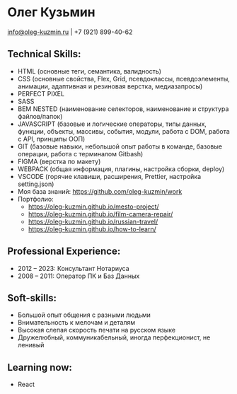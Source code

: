 # Олег Кузьмин

<span>info@oleg-kuzmin.ru</span>
<span>|</span>
<span>+7 (921) 899-40-62</span>

## Technical Skills:

- HTML (основные теги, семантика, валидность)
- CSS (основные свойства, Flex, Grid, псевдоклассы, псевдоэлементы, анимации, адаптивная и резиновая верстка, медиазапросы)
- PERFECT PIXEL
- SASS
- BEM NESTED (наименование селекторов, наименование и структура файлов/папок)
- JAVASCRIPT (базовые и логические операторы, типы данных, функции, объекты, массивы, события, модули, работа с DOM, работа с API, принципы ООП)
- GIT (базовые навыки, небольшой опыт работы в команде, базовые операции, работа c терминалом Gitbash)
- FIGMA (верстка по макету)
- WEBPACK (общая информация, плагины, настройка сборки, deploy)
- VSCODE (горячие клавиши, расширения, Prettier, настройка setting.json)
- Моя база знаний: https://github.com/oleg-kuzmin/work
- Портфолио:
  - https://oleg-kuzmin.github.io/mesto-project/
  - https://oleg-kuzmin.github.io/film-camera-repair/
  - https://oleg-kuzmin.github.io/russian-travel/
  - https://oleg-kuzmin.github.io/how-to-learn/

## Professional Experience:

- 2012 – 2023: Консультант Нотариуса
- 2008 – 2011: Оператор ПК и Баз Данных

## Soft-skills:

- Большой опыт общения с разными людьми
- Внимательность к мелочам и деталям
- Высокая слепая скорость печати на русском языке
- Дружелюбный, коммуникабельный, иногда перфекционист, не ленивый

## Learning now:

- React
